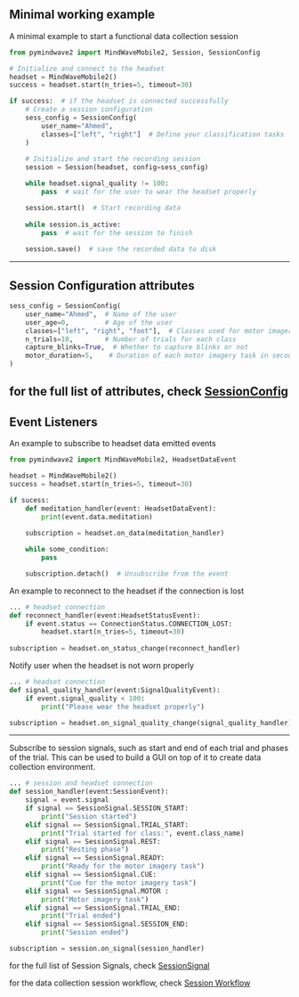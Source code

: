 ## Minimal working example
A minimal example to start a functional data collection session
```python linenums="1"
from pymindwave2 import MindWaveMobile2, Session, SessionConfig

# Initialize and connect to the headset
headset = MindWaveMobile2()
success = headset.start(n_tries=5, timeout=30)

if success:  # if the headset is connected successfully
    # Create a session configuration
    sess_config = SessionConfig(
        user_name="Ahmed",
        classes=["left", "right"]  # Define your classification tasks
    )
    
    # Initialize and start the recording session
    session = Session(headset, config=sess_config)

    while headset.signal_quality != 100:
        pass  # wait for the user to wear the headset properly

    session.start()  # Start recording data
    
    while session.is_active:
        pass  # wait for the session to finish
    
    session.save()  # save the recorded data to disk
```
---
## Session Configuration attributes
```python linenums="1"
sess_config = SessionConfig(
    user_name="Ahmed",  # Name of the user
    user_age=0,         # Age of the user
    classes=["left", "right", "foot"],  # Classes used for motor imagery tasks
    n_trials=10,        # Number of trials for each class
    capture_blinks=True,  # Whether to capture blinks or not
    motor_duration=5,    # Duration of each motor imagery task in seconds
)
```
for the full list of attributes, check [SessionConfig](https://princeegy.github.io/pymindwave2/api/session/#mindwave.session.SessionConfig)
---
## Event Listeners
An example to subscribe to headset data emitted events
```python linenums="1"
from pymindwave2 import MindWaveMobile2, HeadsetDataEvent

headset = MindWaveMobile2()
success = headset.start(n_tries=5, timeout=30)

if sucess:
    def meditation_handler(event: HeadsetDataEvent):
        print(event.data.meditation)
    
    subscription = headset.on_data(meditation_handler)

    while some_condition:
        pass

    subscription.detach()  # Unsubscribe from the event
```
An example to reconnect to the headset if the connection is lost
```python linenums="1"
... # headset connection
def reconnect_handler(event:HeadsetStatusEvent):
    if event.status == ConnectionStatus.CONNECTION_LOST:
        headset.start(n_tries=5, timeout=30)
    
subscription = headset.on_status_change(reconnect_handler)
```

Notify user when the headset is not worn properly
```python linenums="1"
... # headset connection
def signal_quality_handler(event:SignalQualityEvent):
    if event.signal_quality < 100:
        print("Please wear the headset properly")

subscription = headset.on_signal_quality_change(signal_quality_handler)
```
---
Subscribe to session signals, such as start and end of each trial and phases of the trial. This can be used to build a GUI on top of it to create data collection environment.
```python linenums="1"
... # session and headset connection
def session_handler(event:SessionEvent):
    signal = event.signal
    if signal == SessionSignal.SESSION_START:
        print("Session started")
    elif signal == SessionSignal.TRIAL_START:
        print("Trial started for class:", event.class_name)
    elif signal == SessionSignal.REST:
        print("Resting phase")
    elif signal == SessionSignal.READY:
        print("Ready for the motor imagery task")
    elif signal == SessionSignal.CUE:
        print("Cue for the motor imagery task")
    elif signal == SessionSignal.MOTOR :
        print("Motor imagery task")
    elif signal == SessionSignal.TRIAL_END:
        print("Trial ended")
    elif signal == SessionSignal.SESSION_END:
        print("Session ended")

subscription = session.on_signal(session_handler)
```
for the full list of Session Signals, check [SessionSignal](https://princeegy.github.io/pymindwave2/api/enums/#mindwave.session.SessionSignal)

for the data collection session workflow, check [Session Workflow](https://princeegy.github.io/pymindwave2/api/session/#mindwave.session.Session)